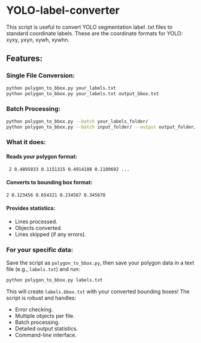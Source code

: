 # YOLO-label-converter
This script is useful to convert YOLO segmentation label .txt files to standard coordinate labels. These are the coordinate formats for YOLO: xyxy, yxyn, xywh, xywhn.

## Features:

### Single File Conversion:
```bash
python polygon_to_bbox.py your_labels.txt
python polygon_to_bbox.py your_labels.txt output_bbox.txt
```

### Batch Processing:
```bash
python polygon_to_bbox.py --batch your_labels_folder/
python polygon_to_bbox.py --batch input_folder/ --output output_folder/
```

### What it does:

#### Reads your polygon format:
``` 2 0.4895833 0.1151315 0.4914108 0.1189692 ...```

#### Converts to bounding box format:
``` 2 0.123456 0.654321 0.234567 0.345678 ```

#### Provides statistics:
- Lines processed.
- Objects converted.
- Lines skipped (if any errors).

### For your specific data:
Save the script as ```polygon_to_bbox.py```, then save your polygon data in a text file (e.g., ```labels.txt```) and run:
``` bash
python polygon_to_bbox.py labels.txt
```

This will create ```labels.bbox.txt``` with your converted bounding boxes!
The script is robust and handles:
- Error checking.
- Multiple objects per file.
- Batch processing.
- Detailed output statistics.
- Command-line interface.